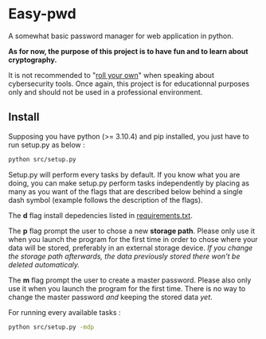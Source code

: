 # Easy-pwd
A somewhat basic password manager for web application in python.

**As for now, the purpose of this project is to have fun and to learn about cryptography.**

It is not recommended to "[roll your own](https://security.stackexchange.com/questions/18197/why-shouldnt-we-roll-our-own/)" when speaking about cybersecurity tools. Once again, this project is for educationnal purposes only and should not be used in a professional environment. 

## Install
Supposing you have python (>= 3.10.4) and pip installed, you just have to run setup.py as below :

```bash
python src/setup.py
```

Setup.py will perform every tasks by default.
If you know what you are doing, you can make setup.py perform tasks independently by placing as many as you want of the flags that are described below behind a single dash symbol (example follows the description of the flags).

The **d** flag install depedencies listed in [requirements.txt](requirements.txt).

The **p** flag prompt the user to chose a new **storage path**.
Please only use it when you launch the program for the first time in order to chose where your data will be stored, preferably in an external storage device.
*If you change the storage path afterwards, the data previously stored there won't be deleted automaticaly.*

The **m** flag prompt the user to create a master password.
Please also only use it when you launch the program for the first time.
There is no way to change the master password *and* keeping the stored data *yet*.

For running every available tasks :
```bash
python src/setup.py -mdp
```